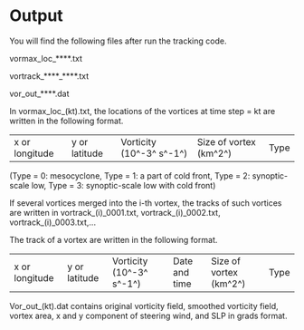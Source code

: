 Output
======

You will find the following files after run the tracking code.

vormax\_loc\_\*\*\*\*.txt

vortrack\_\*\*\*\*\_\*\*\*\*.txt

vor\_out\_\*\*\*\*.dat

In vormax\_loc\_(kt).txt, the locations of the vortices at time step =
kt are written in the following format.

| | | | | |
|-|-|-|-|-|
|x or longitude  |y or latitude  |Vorticity (10^-3^ s^-1^)  |Size of vortex (km^2^)  |Type  |

(Type = 0: mesocyclone, Type = 1: a part of cold front, Type = 2:
synoptic-scale low, Type = 3: synoptic-scale low with cold front)

If several vortices merged into the i-th vortex, the tracks of such
vortices are written in vortrack\_(i)\_0001.txt,
vortrack\_(i)\_0002.txt, vortrack\_(i)\_0003.txt,...

The track of a vortex are written in the following format.

| | | | | | |
|-|-|-|-|-|-|
|x or longitude  |y or latitude  |Vorticity (10^-3^ s^-1^)  | Date and time |Size of vortex (km^2^)  |Type  |

Vor\_out\_(kt).dat contains original vorticity field, smoothed vorticity
field, vortex area, x and y component of steering wind, and SLP in grads
format.
